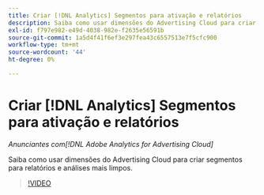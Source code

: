```yaml
---
title: Criar [!DNL Analytics] Segmentos para ativação e relatórios
description: Saiba como usar dimensões do Advertising Cloud para criar segmentos para relatórios e análises mais limpos.
exl-id: f797e982-e49d-4038-982e-f2635e56591b
source-git-commit: 1a5d4f41f6ef3e297fea43c6557513e7f5cfc900
workflow-type: tm+mt
source-wordcount: '44'
ht-degree: 0%

---
```


# Criar [!DNL Analytics] Segmentos para ativação e relatórios

*Anunciantes com[!DNL Adobe Analytics for Advertising Cloud]*

Saiba como usar dimensões do Advertising Cloud para criar segmentos para relatórios e análises mais limpos.

>[!VIDEO](https://video.tv.adobe.com/v/33916)
